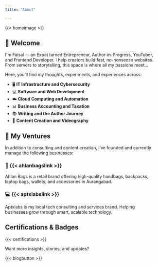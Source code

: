 ```yaml
---
title: "About"

---
```


{{< homeimage >}}

## 👋 Welcome

I'm Faisal — an Expat turned Entrepreneur, Author-in-Progress, YouTuber, and Frontend Developer. I help creators build fast, no-nonsense websites. From servers to storytelling, this space is where all my passions meet...

Here, you’ll find my thoughts, experiments, and experiences across:

- 🖥 **IT Infrastructure and Cybersecurity**
- 💻 **Software and Web Development**
- ☁️ **Cloud Computing and Automation**
- 📊 **Business Accounting and Taxation**
- 📚 **Writing and the Author Journey**
- 🎥 **Content Creation and Videography**

## 🧩 My Ventures

In addition to consulting and content creation, I’ve founded and currently manage the following businesses:

### 👜 {{< ahlanbagslink >}}

Ahlan Bags is a retail brand offering high-quality handbags, backpacks, laptop bags, wallets, and accessories in Aurangabad.

### 💻 {{< aptxlabslink >}}

Aptxlabs is my local tech consulting and services brand. Helping businesses grow through smart, scalable technology.

## Certifications & Badges

{{< certifications >}}

Want more insights, stories, and updates?

{{< blogbutton >}}
